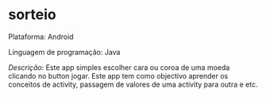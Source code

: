 # sorteio

Plataforma: Android

Linguagem de programação: Java


*Descrição*: Este app simples escolher cara ou coroa de uma moeda clicando no button jogar. Este app tem como objectivo aprender os conceitos de activity, passagem de valores de uma activity para outra e etc.

